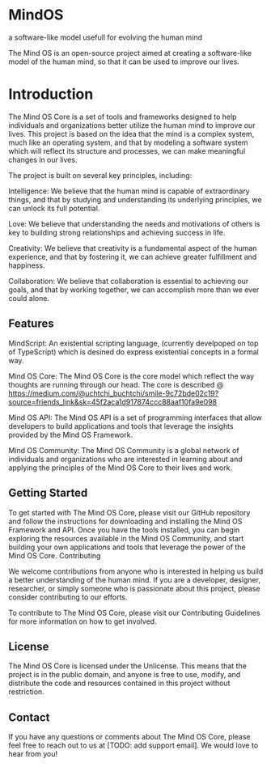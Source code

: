 # MindOS
a software-like model usefull for evolving the human mind


The Mind OS is an open-source project aimed at creating a software-like model of the human mind, so that it can be used to improve our lives.

# Introduction

The Mind OS Core is a set of tools and frameworks designed to help individuals and organizations better utilize the human mind to improve our lives. This project is based on the idea that the mind is a complex system, much like an operating system, and that by modeling a software system which will reflect its structure and processes, we can make meaningful changes in our lives.

The project is built on several key principles, including:

Intelligence: We believe that the human mind is capable of extraordinary things, and that by studying and understanding its underlying principles, we can unlock its full potential.

Love: We believe that understanding the needs and motivations of others is key to building strong relationships and achieving success in life.

Creativity: We believe that creativity is a fundamental aspect of the human experience, and that by fostering it, we can achieve greater fulfillment and happiness.

Collaboration: We believe that collaboration is essential to achieving our goals, and that by working together, we can accomplish more than we ever could alone.

## Features

MindScript: An existential scripting language, (currently develpoped on top of TypeScript) which is desined do express existential concepts in a formal way.
    
Mind OS Core: The Mind OS Core is the core model which reflect the way thoughts are running through our head. The core is described @ https://medium.com/@uchtchi_buchtchi/smile-9c72bde02c19?source=friends_link&sk=45f2aca1d917874ccc88aaf10fa9e098

Mind OS API: The Mind OS API is a set of programming interfaces that allow developers to build applications and tools that leverage the insights provided by the Mind OS Framework.

Mind OS Community: The Mind OS Community is a global network of individuals and organizations who are interested in learning about and applying the principles of the Mind OS Core to their lives and work.

## Getting Started

To get started with The Mind OS Core, please visit our GitHub repository and follow the instructions for downloading and installing the Mind OS Framework and API. Once you have the tools installed, you can begin exploring the resources available in the Mind OS Community, and start building your own applications and tools that leverage the power of the Mind OS Core.
Contributing

We welcome contributions from anyone who is interested in helping us build a better understanding of the human mind. If you are a developer, designer, researcher, or simply someone who is passionate about this project, please consider contributing to our efforts.

To contribute to The Mind OS Core, please visit our Contributing Guidelines for more information on how to get involved.

## License

The Mind OS Core is licensed under the Unlicense. This means that the project is in the public domain, and anyone is free to use, modify, and distribute the code and resources contained in this project without restriction.

## Contact

If you have any questions or comments about The Mind OS Core, please feel free to reach out to us at [TODO: add support email]. We would love to hear from you!

